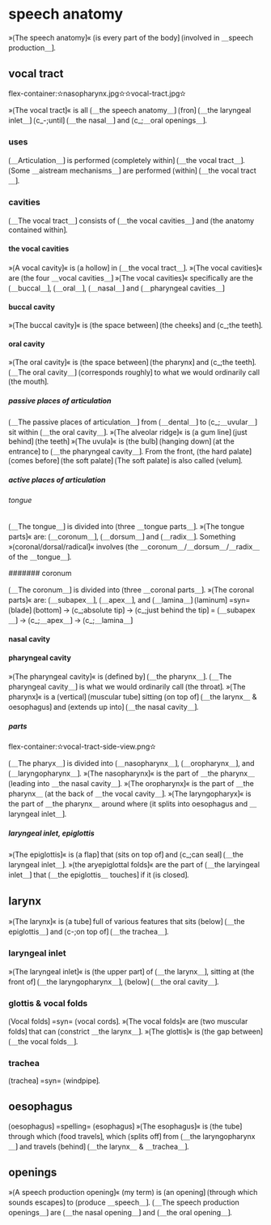 # speech anatomy

»⟮The speech anatomy⟯« ⟮is every part of the body⟯ ⟮involved in ＿speech production＿⟯.

## vocal tract

flex-container:✫nasopharynx.jpg✫✫vocal-tract.jpg✫

»⟮The vocal tract⟯« is all ⟮＿the speech anatomy＿⟯ ⟮fron⟯ ⟮＿the laryngeal inlet＿⟯ ⟮c_-;until⟯ ⟮＿the nasal＿⟯ and ⟮c_;＿oral openings＿⟯.

### uses

⟮＿Articulation＿⟯ is performed ⟮completely within⟯ ⟮＿the vocal tract＿⟯.
⟮Some ＿aistream mechanisms＿⟯ are performed ⟮within⟯ ⟮＿the vocal tract＿⟯.

### cavities

⟮＿The vocal tract＿⟯ consists of ⟮＿the vocal cavities＿⟯ and ⟮the anatomy contained within⟯.

#### the vocal cavities

»⟮A vocal cavity⟯« is ⟮a hollow⟯ in ⟮＿the vocal tract＿⟯.
»⟮The vocal cavities⟯« are ⟮the four ＿vocal cavities＿⟯
»⟮The vocal cavities⟯« specifically are the ⟮＿buccal＿⟯, ⟮＿oral＿⟯, ⟮＿nasal＿⟯ and ⟮＿pharyngeal cavities＿⟯ 

#### buccal cavity

»⟮The buccal cavity⟯« is ⟮the space between⟯ ⟮the cheeks⟯ and ⟮c_;the teeth⟯.

#### oral cavity

»⟮The oral cavity⟯« is ⟮the space between⟯ ⟮the pharynx⟯ and ⟮c_;the teeth⟯.
⟮＿The oral cavity＿⟯ ⟮corresponds roughly⟯ to what we would ordinarily call ⟮the mouth⟯.

##### passive places of articulation

⟮＿The passive places of articulation＿⟯ from ⟮＿dental＿⟯ to ⟮c_;＿uvular＿⟯ sit within ⟮＿the oral cavity＿⟯.
»⟮The alveolar ridge⟯« is ⟮a gum line⟯ ⟮just behind⟯ ⟮the teeth⟯
»⟮The uvula⟯« is ⟮the bulb⟯ ⟮hanging down⟯ ⟮at the entrance⟯ to ⟮＿the pharyngeal cavity＿⟯.
From the front, ⟮the hard palate⟯ ⟮comes before⟯ ⟮the soft palate⟯
⟮The soft palate⟯ is also called ⟮velum⟯.

##### active places of articulation

###### tongue

⟮＿The tongue＿⟯ is divided into ⟮three ＿tongue parts＿⟯.
»⟮The tongue parts⟯« are: ⟮＿coronum＿⟯, ⟮＿dorsum＿⟯ and ⟮＿radix＿⟯.
Something »⟮coronal/dorsal/radical⟯« involves ⟮the ＿coronum＿/＿dorsum＿/＿radix＿ of the ＿tongue＿⟯.

####### coronum

⟮＿The coronum＿⟯ is divided into ⟮three ＿coronal parts＿⟯.
»⟮The coronal parts⟯« are: ⟮＿subapex＿⟯, ⟮＿apex＿⟯, and ⟮＿lamina＿⟯
⟮laminum⟯ =syn= ⟮blade⟯
⟮bottom⟯ → ⟮c_;absolute tip⟯ → ⟮c_;just behind the tip⟯ = ⟮＿subapex＿⟯ → ⟮c_;＿apex＿⟯ → ⟮c_;＿lamina＿⟯

#### nasal cavity

#### pharyngeal cavity

»⟮The pharyngeal cavity⟯« is ⟮defined by⟯ ⟮＿the pharynx＿⟯.
⟮＿The pharyngeal cavity＿⟯ is what we would ordinarily call ⟮the throat⟯.
»⟮The pharynx⟯« is a ⟮vertical⟯ ⟮muscular tube⟯ sitting ⟮on top of⟯ ⟮＿the larynx＿ & oesophagus⟯ and ⟮extends up into⟯ ⟮＿the nasal cavity＿⟯.

##### parts

flex-container:✫vocal-tract-side-view.png✫

⟮＿The pharyx＿⟯ is divided into ⟮＿nasopharynx＿⟯, ⟮＿oropharynx＿⟯, and ⟮＿laryngopharynx＿⟯.
»⟮The nasopharynx⟯« is the part of ＿the pharynx＿ ⟮leading into ＿the nasal cavity＿⟯.
»⟮The oropharynx⟯« is the part of ＿the pharynx＿ ⟮at the back of ＿the vocal cavity＿⟯.
»⟮The laryngopharyx⟯« is the part of ＿the pharynx＿ around where ⟮it splits into oesophagus and ＿laryngeal inlet＿⟯.

##### laryngeal inlet, epiglottis

»⟮The epiglottis⟯« is ⟮a flap⟯ that ⟮sits on top of⟯ and ⟮c_;can seal⟯ ⟮＿the laryngeal inlet＿⟯.
»⟮the aryepiglottal folds⟯« are the part of ⟮＿the laryingeal inlet＿⟯ that ⟮＿the epiglottis＿ touches⟯ if it ⟮is closed⟯.

## larynx

»⟮The larynx⟯« is ⟮a tube⟯ full of various features that sits ⟮below⟯ ⟮＿the epiglottis＿⟯ and ⟮c-;on top of⟯ ⟮＿the trachea＿⟯.

### laryngeal inlet

»⟮The laryngeal inlet⟯« is ⟮the upper part⟯ of ⟮＿the larynx＿⟯, sitting at ⟮the front of⟯ ⟮＿the laryngopharynx＿⟯, ⟮below⟯ ⟮＿the oral cavity＿⟯.

### glottis & vocal folds

⟮Vocal folds⟯ =syn= ⟮vocal cords⟯.
»⟮The vocal folds⟯« are ⟮two muscular folds⟯ that can ⟮constrict ＿the larynx＿⟯.
»⟮The glottis⟯« is ⟮the gap between⟯ ⟮＿the vocal folds＿⟯.

### trachea

⟮trachea⟯ =syn= ⟮windpipe⟯.

## oesophagus

⟮oesophagus⟯ =spelling= ⟮esophagus⟯
»⟮The esophagus⟯« is ⟮the tube⟯ through which ⟮food travels⟯, which ⟮splits off⟯ from ⟮＿the laryngopharynx＿⟯ and travels ⟮behind⟯ ⟮＿the larynx＿ & ＿trachea＿⟯.

## openings

»⟮A speech production opening⟯« (my term) is ⟮an opening⟯ ⟮through which sounds escapes⟯ to ⟮produce ＿speech＿⟯.
⟮＿The speech production openings＿⟯ are ⟮＿the nasal opening＿⟯ and ⟮＿the oral opening＿⟯.